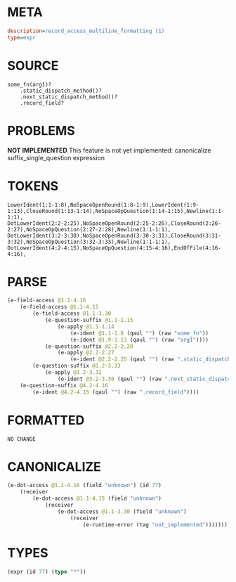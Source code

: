 # META
~~~ini
description=record_access_multiline_formatting (1)
type=expr
~~~
# SOURCE
~~~roc
some_fn(arg1)?
	.static_dispatch_method()?
	.next_static_dispatch_method()?
	.record_field?
~~~
# PROBLEMS
**NOT IMPLEMENTED**
This feature is not yet implemented: canonicalize suffix_single_question expression

# TOKENS
~~~zig
LowerIdent(1:1-1:8),NoSpaceOpenRound(1:8-1:9),LowerIdent(1:9-1:13),CloseRound(1:13-1:14),NoSpaceOpQuestion(1:14-1:15),Newline(1:1-1:1),
DotLowerIdent(2:2-2:25),NoSpaceOpenRound(2:25-2:26),CloseRound(2:26-2:27),NoSpaceOpQuestion(2:27-2:28),Newline(1:1-1:1),
DotLowerIdent(3:2-3:30),NoSpaceOpenRound(3:30-3:31),CloseRound(3:31-3:32),NoSpaceOpQuestion(3:32-3:33),Newline(1:1-1:1),
DotLowerIdent(4:2-4:15),NoSpaceOpQuestion(4:15-4:16),EndOfFile(4:16-4:16),
~~~
# PARSE
~~~clojure
(e-field-access @1.1-4.16
	(e-field-access @1.1-4.15
		(e-field-access @1.1-3.30
			(e-question-suffix @1.1-1.15
				(e-apply @1.1-1.14
					(e-ident @1.1-1.8 (qaul "") (raw "some_fn"))
					(e-ident @1.9-1.13 (qaul "") (raw "arg1"))))
			(e-question-suffix @2.2-2.28
				(e-apply @2.2-2.27
					(e-ident @2.2-2.25 (qaul "") (raw ".static_dispatch_method")))))
		(e-question-suffix @3.2-3.33
			(e-apply @3.2-3.32
				(e-ident @3.2-3.30 (qaul "") (raw ".next_static_dispatch_method")))))
	(e-question-suffix @4.2-4.16
		(e-ident @4.2-4.15 (qaul "") (raw ".record_field"))))
~~~
# FORMATTED
~~~roc
NO CHANGE
~~~
# CANONICALIZE
~~~clojure
(e-dot-access @1.1-4.16 (field "unknown") (id 77)
	(receiver
		(e-dot-access @1.1-4.15 (field "unknown")
			(receiver
				(e-dot-access @1.1-3.30 (field "unknown")
					(receiver
						(e-runtime-error (tag "not_implemented"))))))))
~~~
# TYPES
~~~clojure
(expr (id 77) (type "*"))
~~~
